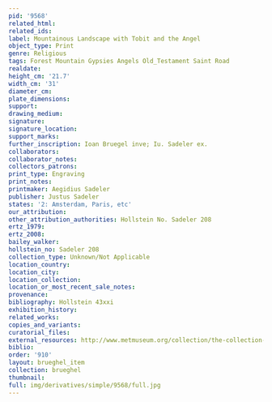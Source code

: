 ```yaml
---
pid: '9568'
related_html: 
related_ids: 
label: Mountainous Landscape with Tobit and the Angel
object_type: Print
genre: Religious
tags: Forest Mountain Gypsies Angels Old_Testament Saint Road
realdate: 
height_cm: '21.7'
width_cm: '31'
diameter_cm: 
plate_dimensions: 
support: 
drawing_medium: 
signature: 
signature_location: 
support_marks: 
further_inscription: Ioan Bruegel inve; Iu. Sadeler ex.
collaborators: 
collaborator_notes: 
collectors_patrons: 
print_type: Engraving
print_notes: 
printmaker: Aegidius Sadeler
publisher: Justus Sadeler
states: '2: Amsterdam, Paris, etc'
our_attribution: 
other_attribution_authorities: Hollstein No. Sadeler 208
ertz_1979: 
ertz_2008: 
bailey_walker: 
hollstein_no: Sadeler 208
collection_type: Unknown/Not Applicable
location_country: 
location_city: 
location_collection: 
location_or_most_recent_sale_notes: 
provenance: 
bibliography: Hollstein 43xxi
exhibition_history: 
related_works: 
copies_and_variants: 
curatorial_files: 
external_resources: http://www.metmuseum.org/collection/the-collection-online/search/415888
biblio: 
order: '910'
layout: brueghel_item
collection: brueghel
thumbnail: 
full: img/derivatives/simple/9568/full.jpg
---
```

